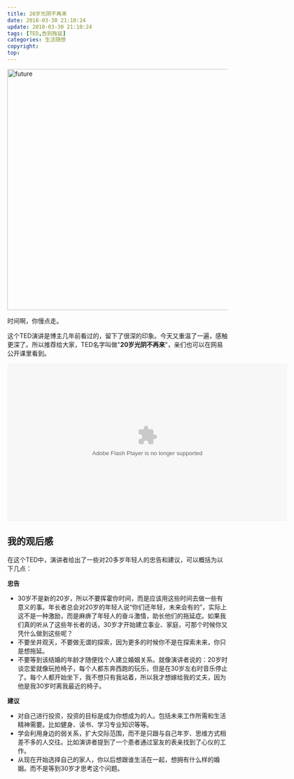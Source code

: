 ```yaml
---
title: 20岁光阴不再来
date: 2018-03-30 21:10:24
update: 2018-03-30 21:10:24
tags: [TED,告别拖延]
categories: 生活随想
copyright:
top:
---
```


<img src="https://i.loli.net/2019/11/19/suhw93AC5TJUt1b.png" width="550" alt="future">

时间啊，你慢点走。

<!-- more -->


这个TED演讲是博主几年前看过的，留下了很深的印象。今天又重温了一遍，感触更深了。所以推荐给大家，TED名字叫做"**20岁光阴不再来**"，亲们也可以在网易公开课里看到。

<object width="640" height="360"><param name="movie" value="http://swf.ws.126.net/openplayer/v01/-0-2_M937IFCGB_M937IJLUA-vimg1_ws_126_net//image/snapshot_movie/2013/7/G/2/M937IJDG2-1423031805654.swf?isTEDPlay=1"></param><param name="allowScriptAccess" value="always"></param><param name="wmode" value="transparent"></param><embed src="http://swf.ws.126.net/openplayer/v01/-0-2_M937IFCGB_M937IJLUA-vimg1_ws_126_net//image/snapshot_movie/2013/7/G/2/M937IJDG2-1423031805654.swf?isTEDPlay=1" type="application/x-shockwave-flash" width="640" height="360" allowFullScreen="true" wmode="transparent" allowScriptAccess="always"></embed></object>

## 我的观后感 ##

在这个TED中，演讲者给出了一些对20多岁年轻人的忠告和建议，可以概括为以下几点：

**忠告**

- 30岁不是新的20岁，所以不要挥霍你时间，而是应该用这些时间去做一些有意义的事。年长者总会对20岁的年轻人说“你们还年轻，未来会有的”，实际上这不是一种激励，而是麻痹了年轻人的奋斗激情，助长他们的拖延症。如果我们真的听从了这些年长者的话，30岁才开始建立事业、家庭，可那个时候你又凭什么做到这些呢？
- 不要坐井观天，不要做无谓的探索，因为更多的时候你不是在探索未来，你只是想拖延。
- 不要等到该结婚的年龄才随便找个人建立婚姻关系。就像演讲者说的：20岁时谈恋爱就像玩抢椅子，每个人都东奔西跑的玩乐，但是在30岁左右时音乐停止了。每个人都开始坐下，我不想只有我站着，所以我才想嫁给我的丈夫，因为他是我30岁时离我最近的椅子。

**建议**

- 对自己进行投资，投资的目标是成为你想成为的人。包括未来工作所需和生活精神需要。比如健身、读书、学习专业知识等等。
- 学会利用身边的弱关系，扩大交际范围，而不是只跟与自己年岁、思维方式相差不多的人交往。比如演讲者提到了一个患者通过室友的表亲找到了心仪的工作。
- 从现在开始选择自己的家人，你以后想跟谁生活在一起，想拥有什么样的婚姻。而不是等到30岁才思考这个问题。